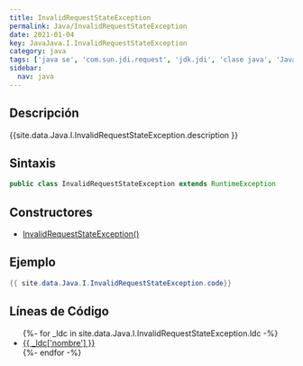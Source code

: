 ```yaml
---
title: InvalidRequestStateException
permalink: Java/InvalidRequestStateException
date: 2021-01-04
key: JavaJava.I.InvalidRequestStateException
category: java
tags: ['java se', 'com.sun.jdi.request', 'jdk.jdi', 'clase java', 'Java 1.3']
sidebar: 
  nav: java
---
```


## Descripción
{{site.data.Java.I.InvalidRequestStateException.description }}

## Sintaxis
~~~java
public class InvalidRequestStateException extends RuntimeException
~~~

## Constructores
* [InvalidRequestStateException()](/Java/InvalidRequestStateException/InvalidRequestStateException/)

## Ejemplo
~~~java
{{ site.data.Java.I.InvalidRequestStateException.code}}
~~~

## Líneas de Código
<ul>
{%- for _ldc in site.data.Java.I.InvalidRequestStateException.ldc -%}
   <li>
       <a href="{{_ldc['url'] }}">{{ _ldc['nombre'] }}</a>
   </li>
{%- endfor -%}
</ul>
